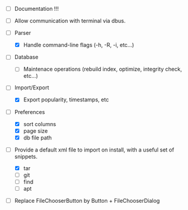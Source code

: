 - [ ] Documentation !!!

- [ ] Allow communication with terminal via dbus.

- [ ] Parser
    - [x] Handle command-line flags (-h, -R, -i, etc...)

- [ ] Database
    - [ ] Maintenace operations (rebuild index, optimize, integrity check, etc...)

- [ ] Import/Export
    - [x] Export popularity, timestamps, etc

- [ ] Preferences
    - [x] sort columns
    - [x] page size
    - [x] db file path

- [ ] Provide a default xml file to import on install, with a useful set of snippets.
    - [x] tar
    - [ ] git
    - [ ] find
    - [ ] apt

- [ ] Replace FileChooserButton by Button + FileChooserDialog
    
